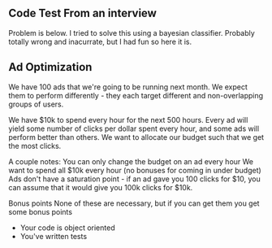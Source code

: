 Code Test From an interview
---------------------------
Problem is below. I tried to solve this using a bayesian classifier. Probably totally wrong and inacurrate, but I had fun so here it is.

Ad Optimization
---------------

We have 100 ads that we're going to be running next month.  We expect them to perform differently - they each target different and non-overlapping groups of users.

We have $10k to spend every hour for the next 500 hours.  Every ad will yield some number of clicks per dollar spent every hour, and some ads will perform better than others.  We want to allocate our budget such that we get the most clicks.

A couple notes:
You can only change the budget on an ad every hour
We want to spend all $10k every hour (no bonuses for coming in under budget)
Ads don't have a saturation point - if an ad gave you 100 clicks for $10, you can assume that it would give you 100k clicks for $10k.

Bonus points
None of these are necessary, but if you can get them you get some bonus points
 - Your code is object oriented
 - You've written tests